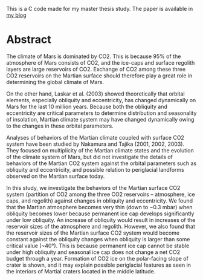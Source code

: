 This is a C code made for my master thesis study. The paper is available in [my blog](https://lookbackmargin.blog/2020/05/11/mars-co2-system-and-obliquity/)

# Abstract
The climate of Mars is dominated by CO2. This is because 95% of the atmosphere of Mars consists of CO2, and the ice-caps and surface regolith layers are large reservoirs of CO2. Exchange of CO2 among these three CO2 reservoirs on the Martian surface should therefore play a great role in determining the global climate of Mars.

On the other hand, Laskar et al. (2003) showed theoretically that orbital elements, especially obliquity and eccentricity, has changed dynamically on Mars for the last 10 million years. Because both the obliquity and eccentricity are critical parameters to determine distribution and seasonality of insolation, Martian climate system may have changed dynamically owing to the changes in these orbital parameters.

Analyses of behaviors of the Martian climate coupled with surface CO2 system have been studied by Nakamura and Tajika (2001, 2002, 2003). They focused on multiplicity of the Martian climate states and the evolution of the climate system of Mars, but did not investigate the details of behaviors of the Martian CO2 system against the orbital parameters such as obliquity and eccentricity, and possible relation to periglacial landforms observed on the Martian surface today.

In this study, we investigate the behaviors of the Martian surface CO2 system (partition of CO2 among the three CO2 reservoirs – atmosphere, ice caps, and regolith) against changes in obliquity and eccentricity. We found that the Martian atmosphere becomes very thin (down to ~0.3 mbar) when obliquity becomes lower because permanent ice cap develops significantly under low obliquity. An increase of obliquity would result in increases of the reservoir sizes of the atmosphere and regolith. However, we also found that the reservoir sizes of the Martian surface CO2 system would become constant against the obliquity changes when obliquity is larger than some critical value (~40°). This is because permanent ice cap cannot be stable under high obliquity and seasonal ice cap does not change a net CO2 budget through a year. Formation of CO2 ice on the polar-facing slope of crater is shown, and it may explain possible periglacial features as seen in the interiors of Martial craters located in the middle latitude.
